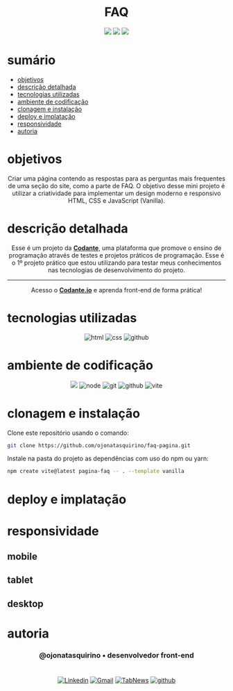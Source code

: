 <h1 align="center"> FAQ </h1>

[comment]: <> (Adicione o seu usuário  e o nome do repositório)

<p align="center">
  <image
  src="https://img.shields.io/github/languages/count/ojonatasquirino/pagina-faq"
  />
  <image
  src="https://img.shields.io/github/languages/top/ojonatasquirino/pagina-faq"
  />
  <image
  src="https://img.shields.io/github/last-commit/ojonatasquirino/pagina-faq"
  />

</p>

# sumário 

- [objetivos](#id01)
- [descrição detalhada](#id01.01)
- [tecnologias utilizadas](#id02)
- [ambiente de codificação](#id03)
- [clonagem e instalação](#id04)
- [deploy e implatação](#id05)
- [responsividade](#id06)
- [autoria](#id07)



# objetivos <a name="id01"></a>

<div  align='center'> 
  
Criar uma página contendo as respostas para as perguntas mais frequentes de uma seção do site, como a parte de FAQ. O objetivo desse mini projeto é utilizar a criatividade para implementar um design moderno e responsivo HTML, CSS e JavaScript (Vanilla).

</div>


# descrição detalhada <a name="id01.01"></a>

<div  align='center'> 

Esse é um projeto da **<a href='https://codante.io'> Codante</a>**, uma plataforma que promove o ensino de programação através de testes e projetos práticos de programação. Esse é o 1º projeto prático que estou utilizando para testar meus conhecimentos nas tecnologias de desenvolvimento do projeto. 

<hr>

Acesso o  **<a href='https://codante.io'> Codante.io</a>** e aprenda front-end de forma prática! 

</div>

# tecnologias utilizadas <a name="id02"></a>

<div  align='center'> 

![html](https://img.shields.io/badge/html-0D1117?style=for-the-badge&logo=html5&logoColor=orange)
![css](https://img.shields.io/badge/css-0D1117?style=for-the-badge&logo=css3&logoColor=blue)
![github](https://img.shields.io/badge/javascript-0D1117?style=for-the-badge&logo=javascript&logoColor=yellow)


</div>

# ambiente de codificação <a name="id03"></a>

<div  align='center'> 

![](https://img.shields.io/badge/VSCode-0D1117?style=for-the-badge&logo=visual%20studio%20code&logoColor=blue)
![node](https://img.shields.io/badge/Nodejs-0D1117?style=for-the-badge&logo=node.js&logoColor=green)
![git](https://img.shields.io/badge/GIT-0D1117?style=for-the-badge&logo=git&logoColor=red)
![github](https://img.shields.io/badge/Github-0D1117?style=for-the-badge&logo=github&logoColor=fff)
![vite](https://img.shields.io/badge/vitejs-0D1117?style=for-the-badge&logo=vite&logoColor=blue)
</div>


# clonagem e instalação <a name="id04"></a>

Clone este repositório usando o comando:

```bash
git clone https://github.com/ojonatasquirino/faq-pagina.git
```

Instale na pasta do projeto as dependências com uso do npm ou yarn:

```bash
npm create vite@latest pagina-faq -- . --template vanilla
```
[comment]: <> (Adicione o link da implatação, se houver)

# deploy e implatação  <a name="id05"></a>

[comment]: <> (Adicione o link da implatação)

# responsividade  <a name="id06"></a>

## mobile 

[comment]: <> (adicione a imagem)

## tablet

[comment]: <> (adicione a imagem)

## desktop 

[comment]: <> (adicione a imagem)

# autoria <a name="id07"></a>

[comment]: <> (Adicione seu nome e função)

<h3 align='center'> @ojonatasquirino • desenvolvedor front-end
 </h3>

#

<div  align='center'>

[![Linkedin](https://img.shields.io/badge/LinkedIn-0D1117?style=for-the-badge&logo=linkedin&logoColor=blue)](https://www.linkedin.com/in/jonatasquirino/)
<a href = "mailto:quirinoj02@gmail.com">
![Gmail](https://img.shields.io/badge/Gmail-0D1117?style=for-the-badge&logo=gmail&logoColor=red)</a>
[![TabNews](https://img.shields.io/badge/tabnews-0D1117?style=for-the-badge&logo=Databricks&logoColor=fff)](https://www.tabnews.com.br/ojonatasquirino) [![github](https://img.shields.io/badge/Github-0D1117?style=for-the-badge&logo=github&logoColor=fff)](https://www.github.com/ojonatasquirino)
</div>